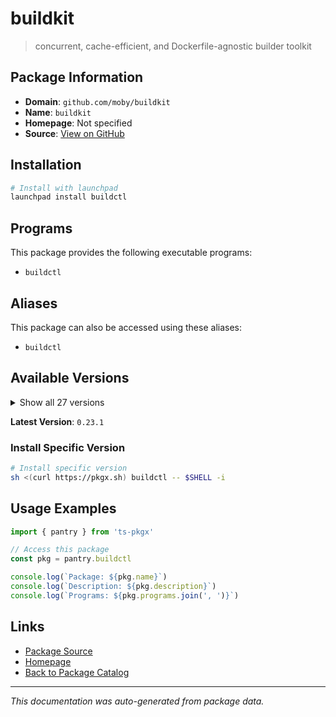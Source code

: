 # buildkit

> concurrent, cache-efficient, and Dockerfile-agnostic builder toolkit

## Package Information

- **Domain**: `github.com/moby/buildkit`
- **Name**: `buildkit`
- **Homepage**: Not specified
- **Source**: [View on GitHub](https://github.com/pkgxdev/pantry/tree/main/projects/github.com/moby/buildkit/package.yml)

## Installation

```bash
# Install with launchpad
launchpad install buildctl
```

## Programs

This package provides the following executable programs:

- `buildctl`

## Aliases

This package can also be accessed using these aliases:

- `buildctl`

## Available Versions

<details>
<summary>Show all 27 versions</summary>

- `0.23.1`, `0.23.0`, `0.22.0`, `0.21.1`, `0.21.0`
- `0.20.2`, `0.20.1`, `0.20.0`, `0.19.0`, `0.18.2`
- `0.18.1`, `0.18.0`, `0.17.3`, `0.17.2`, `0.17.1`
- `0.17.0`, `0.16.0`, `0.15.2`, `0.15.1`, `0.15.0`
- `0.14.1`, `0.14.0`, `0.13.2`, `0.13.1`, `0.13.0`
- `0.12.5`, `0.12.4`

</details>

**Latest Version**: `0.23.1`

### Install Specific Version

```bash
# Install specific version
sh <(curl https://pkgx.sh) buildctl -- $SHELL -i
```

## Usage Examples

```typescript
import { pantry } from 'ts-pkgx'

// Access this package
const pkg = pantry.buildctl

console.log(`Package: ${pkg.name}`)
console.log(`Description: ${pkg.description}`)
console.log(`Programs: ${pkg.programs.join(', ')}`)
```

## Links

- [Package Source](https://github.com/pkgxdev/pantry/tree/main/projects/github.com/moby/buildkit/package.yml)
- [Homepage](#)
- [Back to Package Catalog](../../package-catalog.md)

---

*This documentation was auto-generated from package data.*
